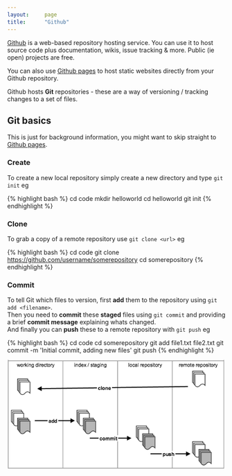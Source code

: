 ```yaml
---
layout:     page
title:      "Github"
---
```


[Github](https://github.com/) is a web-based repository hosting service. You can use it to host source code plus documentation, wikis, issue tracking & more. Public (ie open) projects are free.

You can also use [Github pages](/pages/github/) to host static websites directly from your Github repository.

Github hosts __Git__ repositories - these are a way of versioning / tracking changes to a set of files.


Git basics
----------

This is just for background information, you might want to skip straight to [Github pages](/pages/github/).

### Create

To create a new local repository simply create a new directory and type `git init`
eg

{% highlight bash %}
cd code
mkdir helloworld
cd helloworld
git init
{% endhighlight %}

### Clone

To grab a copy of a remote repository use `git clone <url>`
eg

{% highlight bash %}
cd code
git clone https://github.com/username/somerepository
cd somerepository
{% endhighlight %}

### Commit

To tell Git which files to version, first __add__ them to the repository using `git add <filename>`.  
Then you need to __commit__ these __staged__ files using `git commit` and providing a brief __commit message__ explaining whats changed.  
And finally you can __push__ these to a remote repository with `git push` eg

{% highlight bash %}
cd code
cd somerepository
git add file1.txt file2.txt
git commit -m 'Initial commit, adding new files'
git push
{% endhighlight %}

![Diagram of git stages](/assets/media/gitbasics.png)

